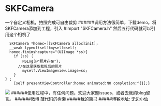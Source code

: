 # SKFCamera
一个自定义相机，拍照完成可自由裁剪
######调用方法很简单，下载demo，将SKFCamera添加到工程，引入
    #import "SKFCamera.h"
然后五行代码就可以引用这个相机了

      SKFCamera *homec=[[SKFCamera alloc]init];
      __weak typeof(self)myself=self;
      homec.fininshcapture=^(UIImage *ss){
        if (ss) {
            NSLog(@"照片存在");
          //在这里获取裁剪后的照片
            myself.ViewImageview.image=ss;
        }
    } ;
        [self presentViewController:homec animated:NO completion:^{}];}
        
![](http://i1.piimg.com/4851/0071da17a0c177d6.gif)
######使用过程中，有任何问题，欢迎大家题issues，或者去我的blog留言。
######微博 敲代码的树懒
#####[我的简书](http://www.jianshu.com/users/61b9640c876a/latest_articles)
#####博客地址: [无边小仙](http://www.cnblogs.com/sunkaifeng/)
